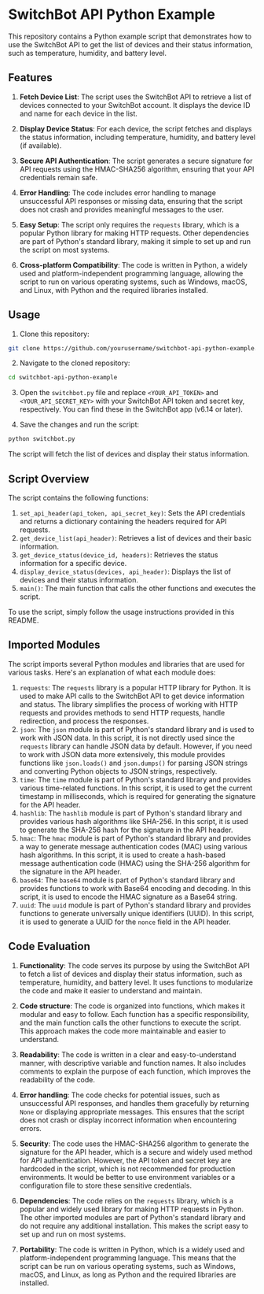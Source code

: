 # SwitchBot API Python Example

This repository contains a Python example script that demonstrates how to use the SwitchBot API to get the list of devices and their status information, such as temperature, humidity, and battery level.

## Features

1. **Fetch Device List**: The script uses the SwitchBot API to retrieve a list of devices connected to your SwitchBot account. It displays the device ID and name for each device in the list.

2. **Display Device Status**: For each device, the script fetches and displays the status information, including temperature, humidity, and battery level (if available).

3. **Secure API Authentication**: The script generates a secure signature for API requests using the HMAC-SHA256 algorithm, ensuring that your API credentials remain safe.

4. **Error Handling**: The code includes error handling to manage unsuccessful API responses or missing data, ensuring that the script does not crash and provides meaningful messages to the user.

5. **Easy Setup**: The script only requires the `requests` library, which is a popular Python library for making HTTP requests. Other dependencies are part of Python's standard library, making it simple to set up and run the script on most systems.

6. **Cross-platform Compatibility**: The code is written in Python, a widely used and platform-independent programming language, allowing the script to run on various operating systems, such as Windows, macOS, and Linux, with Python and the required libraries installed.


## Usage

1. Clone this repository:

```bash
git clone https://github.com/yourusername/switchbot-api-python-example.git
```

2. Navigate to the cloned repository:

```bash
cd switchbot-api-python-example
```

3. Open the `switchbot.py` file and replace `<YOUR_API_TOKEN>` and `<YOUR_API_SECRET_KEY>` with your SwitchBot API token and secret key, respectively. You can find these in the SwitchBot app (v6.14 or later).

4. Save the changes and run the script:

```bash
python switchbot.py
```

The script will fetch the list of devices and display their status information.

## Script Overview

The script contains the following functions:

1. `set_api_header(api_token, api_secret_key)`: Sets the API credentials and returns a dictionary containing the headers required for API requests.
2. `get_device_list(api_header)`: Retrieves a list of devices and their basic information.
3. `get_device_status(device_id, headers)`: Retrieves the status information for a specific device.
4. `display_device_status(devices, api_header)`: Displays the list of devices and their status information.
5. `main()`: The main function that calls the other functions and executes the script.

To use the script, simply follow the usage instructions provided in this README.


## Imported Modules

The script imports several Python modules and libraries that are used for various tasks. Here's an explanation of what each module does:

1. `requests`: The `requests` library is a popular HTTP library for Python. It is used to make API calls to the SwitchBot API to get device information and status. The library simplifies the process of working with HTTP requests and provides methods to send HTTP requests, handle redirection, and process the responses.
2. `json`: The `json` module is part of Python's standard library and is used to work with JSON data. In this script, it is not directly used since the `requests` library can handle JSON data by default. However, if you need to work with JSON data more extensively, this module provides functions like `json.loads()` and `json.dumps()` for parsing JSON strings and converting Python objects to JSON strings, respectively.
3. `time`: The `time` module is part of Python's standard library and provides various time-related functions. In this script, it is used to get the current timestamp in milliseconds, which is required for generating the signature for the API header.
4. `hashlib`: The `hashlib` module is part of Python's standard library and provides various hash algorithms like SHA-256. In this script, it is used to generate the SHA-256 hash for the signature in the API header.
5. `hmac`: The `hmac` module is part of Python's standard library and provides a way to generate message authentication codes (MAC) using various hash algorithms. In this script, it is used to create a hash-based message authentication code (HMAC) using the SHA-256 algorithm for the signature in the API header.
6. `base64`: The `base64` module is part of Python's standard library and provides functions to work with Base64 encoding and decoding. In this script, it is used to encode the HMAC signature as a Base64 string.
7. `uuid`: The `uuid` module is part of Python's standard library and provides functions to generate universally unique identifiers (UUID). In this script, it is used to generate a UUID for the `nonce` field in the API header.


## Code Evaluation

1. **Functionality**: The code serves its purpose by using the SwitchBot API to fetch a list of devices and display their status information, such as temperature, humidity, and battery level. It uses functions to modularize the code and make it easier to understand and maintain.

2. **Code structure**: The code is organized into functions, which makes it modular and easy to follow. Each function has a specific responsibility, and the main function calls the other functions to execute the script. This approach makes the code more maintainable and easier to understand.

3. **Readability**: The code is written in a clear and easy-to-understand manner, with descriptive variable and function names. It also includes comments to explain the purpose of each function, which improves the readability of the code.

4. **Error handling**: The code checks for potential issues, such as unsuccessful API responses, and handles them gracefully by returning `None` or displaying appropriate messages. This ensures that the script does not crash or display incorrect information when encountering errors.

5. **Security**: The code uses the HMAC-SHA256 algorithm to generate the signature for the API header, which is a secure and widely used method for API authentication. However, the API token and secret key are hardcoded in the script, which is not recommended for production environments. It would be better to use environment variables or a configuration file to store these sensitive credentials.

6. **Dependencies**: The code relies on the `requests` library, which is a popular and widely used library for making HTTP requests in Python. The other imported modules are part of Python's standard library and do not require any additional installation. This makes the script easy to set up and run on most systems.

7. **Portability**: The code is written in Python, which is a widely used and platform-independent programming language. This means that the script can be run on various operating systems, such as Windows, macOS, and Linux, as long as Python and the required libraries are installed.
